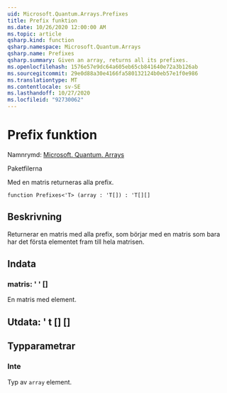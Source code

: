 ```yaml
---
uid: Microsoft.Quantum.Arrays.Prefixes
title: Prefix funktion
ms.date: 10/26/2020 12:00:00 AM
ms.topic: article
qsharp.kind: function
qsharp.namespace: Microsoft.Quantum.Arrays
qsharp.name: Prefixes
qsharp.summary: Given an array, returns all its prefixes.
ms.openlocfilehash: 1576e57e9dc64a605eb65cb841640e72a3b126ab
ms.sourcegitcommit: 29e0d88a30e4166fa580132124b0eb57e1f0e986
ms.translationtype: MT
ms.contentlocale: sv-SE
ms.lasthandoff: 10/27/2020
ms.locfileid: "92730062"
---
```

# <a name="prefixes-function"></a>Prefix funktion

Namnrymd: [Microsoft. Quantum. Arrays](xref:Microsoft.Quantum.Arrays)

Paketfilerna [](https://nuget.org/packages/)


Med en matris returneras alla prefix.

```qsharp
function Prefixes<'T> (array : 'T[]) : 'T[][]
```


## <a name="description"></a>Beskrivning

Returnerar en matris med alla prefix, som börjar med en matris som bara har det första elementet fram till hela matrisen.

## <a name="input"></a>Indata

### <a name="array--t"></a>matris: ' ' []

En matris med element.



## <a name="output--t"></a>Utdata: ' t [] []



## <a name="type-parameters"></a>Typparametrar

### <a name="t"></a>Inte

Typ av `array` element.